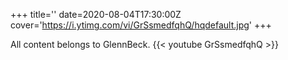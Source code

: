+++
title=''
date=2020-08-04T17:30:00Z
cover='https://i.ytimg.com/vi/GrSsmedfqhQ/hqdefault.jpg'
+++

All content belongs to GlennBeck.
{{< youtube GrSsmedfqhQ >}}
